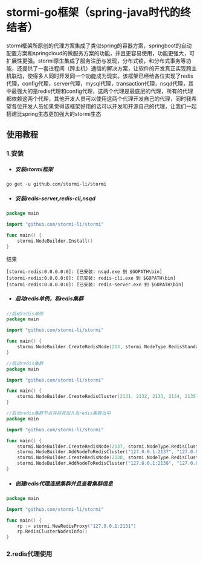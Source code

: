 # stormi-go框架（spring-java时代的终结者）

stormi框架所原创的代理方案集成了类似spring的容器方案，springboot的自动配置方案和springcloud的微服务方案的功能，并且更容易使用，功能更强大，可扩展性更强。stormi原生集成了服务注册与发现，分布式锁，和分布式事务等功能，还提供了一套进程间（跨主机）通信的解决方案，让软件的开发真正实现跨主机联动，使得多人同时开发同一个功能成为现实。该框架已经给各位实现了redis代理，config代理，server代理，mysql代理，transaction代理，nsqd代理，其中最强大的是redis代理和config代理，这两个代理是最底层的代理，所有的代理都依赖这两个代理，其他开发人员可以使用这两个代理开发自己的代理，同时我希望各位开发人员如果觉得该框架好用的话可以开发和开源自己的代理，让我们一起搭建比spring生态更加强大的stormi生态





## 使用教程

### 1.安装

- ##### 安装stormi框架

```
go get -u github.com/stormi-li/stormi
```



- ##### 安装redis-server,redis-cli,nsqd

```go
package main

import "github.com/stormi-li/stormi"

func main() {
	stormi.NodeBuilder.Install()
}
```

结果

```
[stormi-redis:0.0.0.0:0]: [已安装: nsqd.exe 到 $GOPATH\bin] 
[stormi-redis:0.0.0.0:0]: [已安装: redis-cli.exe 到 $GOPATH\bin] 
[stormi-redis:0.0.0.0:0]: [已安装: redis-server.exe 到 $GOPATH\bin]
```



- ##### 启动redis单例，和redis集群

```go
//启动redis单例
package main

import "github.com/stormi-li/stormi"

func main() {
	stormi.NodeBuilder.CreateRedisNode(213, stormi.NodeType.RedisStandalone, "127.0.0.1", "C:\\Users\\lilili\\Desktop\\stormistudy\\redisstandalone")
}
```

```go
//启动redis集群
package main

import "github.com/stormi-li/stormi"

func main() {
	stormi.NodeBuilder.CreateRedisCluster(2131, 2132, 2133, 2134, 2135, 2136, "127.0.0.1", "C:\\Users\\lilili\\Desktop\\stormistudy\\rediscluster")
}

```

```go
//启动redis集群节点并将其加入当redis集群当中
package main

import "github.com/stormi-li/stormi"

func main() {
	stormi.NodeBuilder.CreateRedisNode(2137, stormi.NodeType.RedisCluster, "127.0.0.1", "C:\\Users\\lilili\\Desktop\\stormistudy\\rediscluster")
	stormi.NodeBuilder.AddNodeToRedisCluster("127.0.0.1:2137", "127.0.0.1:2131", stormi.NodeType.RedisMaster)
	stormi.NodeBuilder.CreateRedisNode(2138, stormi.NodeType.RedisCluster, "127.0.0.1", "C:\\Users\\lilili\\Desktop\\stormistudy\\rediscluster")
	stormi.NodeBuilder.AddNodeToRedisCluster("127.0.0.1:2138", "127.0.0.1:2131", stormi.NodeType.RedisSlave)
}
```



- ##### 创建redis代理连接集群并且查看集群信息

```go
package main

import "github.com/stormi-li/stormi"

func main() {
	rp := stormi.NewRedisProxy("127.0.0.1:2131")
	rp.RedisClusterNodesInfo()
}
```



### 2.redis代理使用

